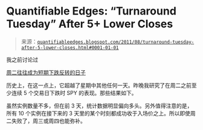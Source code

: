 <!--yml

分类：未分类

日期：2024-05-18 08:56:39

-->

# Quantifiable Edges: “Turnaround Tuesday” After 5+ Lower Closes

> 来源：[`quantifiableedges.blogspot.com/2011/08/turnaround-tuesday-after-5-lower-closes.html#0001-01-01`](http://quantifiableedges.blogspot.com/2011/08/turnaround-tuesday-after-5-lower-closes.html#0001-01-01)

我之前讨论过

[周二往往成为短期下跌反转的日子](http://quantifiableedges.blogspot.com/2009/01/turnaround-tuesdays.html)

历史上，在这一点上，它超越了星期中其他任何一天。昨晚我研究了在周二之前至少连续 5 个交易日下跌时 SPY 的表现。那些结果如下。

虽然实例数量不多，但在前 3 天，统计数据明显偏向多头。另外值得注意的是，所有 10 个实例在接下来的 3 天里的某个时刻都成功收于入场价之上。所以即使周二失败了，周三或周四也能弥补。
